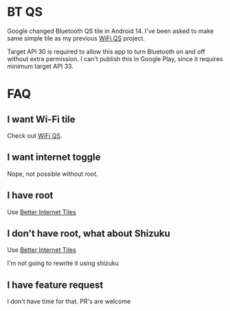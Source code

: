 # BT QS

Google changed Bluetooth QS tile in Android 14.
I've been asked to make same simple tile as my previous [WiFi QS](https://github.com/rostopira/wifi_qs) project.

Target API 30 is required to allow this app to turn Bluetooth on and off without extra permission.
I can't publish this in Google Play, since it requires minimum target API 33.

# FAQ

## I want Wi-Fi tile

Check out [WiFi QS](https://github.com/rostopira/wifi_qs).

## I want internet toggle

Nope, not possible without root.

## I have root

Use [Better Internet Tiles](https://play.google.com/store/apps/details?id=be.casperverswijvelt.unifiedinternetqs)

## I don't have root, what about Shizuku

Use [Better Internet Tiles](https://play.google.com/store/apps/details?id=be.casperverswijvelt.unifiedinternetqs)

I'm not going to rewrite it using shizuku

## I have feature request

I don't have time for that. PR's are welcome
